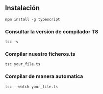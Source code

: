 ## Instalación

```npm
npm install -g typescript
```

### Consultar la version de compilador TS
```npm
tsc -v
```

### Compilar nuestro ficheros.ts
```npm
tsc your_file.ts
```

### Compilar de manera automatica
```npm
tsc --watch your_file.ts
```


